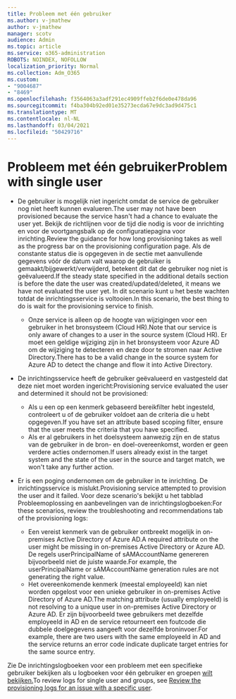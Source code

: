 ```yaml
---
title: Probleem met één gebruiker
ms.author: v-jmathew
author: v-jmathew
manager: scotv
audience: Admin
ms.topic: article
ms.service: o365-administration
ROBOTS: NOINDEX, NOFOLLOW
localization_priority: Normal
ms.collection: Adm_O365
ms.custom:
- "9004687"
- "8469"
ms.openlocfilehash: f3564063a3adf291ec4909ffeb2f6de0e478da96
ms.sourcegitcommit: f4ba304b92ed01e35273ecda67e9dc3ad9d475c1
ms.translationtype: MT
ms.contentlocale: nl-NL
ms.lasthandoff: 03/04/2021
ms.locfileid: "50429716"
---
```

# <a name="problem-with-single-user"></a><span data-ttu-id="fffdd-102">Probleem met één gebruiker</span><span class="sxs-lookup"><span data-stu-id="fffdd-102">Problem with single user</span></span>

- <span data-ttu-id="fffdd-103">De gebruiker is mogelijk niet ingericht omdat de service de gebruiker nog niet heeft kunnen evalueren.</span><span class="sxs-lookup"><span data-stu-id="fffdd-103">The user may not have been provisioned because the service hasn't had a chance to evaluate the user yet.</span></span> <span data-ttu-id="fffdd-104">Bekijk de richtlijnen voor de tijd die nodig is voor de inrichting en voor de voortgangsbalk op de configuratiepagina voor inrichting.</span><span class="sxs-lookup"><span data-stu-id="fffdd-104">Review the guidance for how long provisioning takes as well as the progress bar on the provisioning configuration page.</span></span> <span data-ttu-id="fffdd-105">Als de constante status die is opgegeven in de sectie met aanvullende gegevens vóór de datum valt waarop de gebruiker is gemaakt/bijgewerkt/verwijderd, betekent dit dat de gebruiker nog niet is geëvalueerd.</span><span class="sxs-lookup"><span data-stu-id="fffdd-105">If the steady state specified in the additional details section is before the date the user was created/updated/deleted, it means we have not evaluated the user yet.</span></span> <span data-ttu-id="fffdd-106">In dit scenario kunt u het beste wachten totdat de inrichtingsservice is voltooien.</span><span class="sxs-lookup"><span data-stu-id="fffdd-106">In this scenario, the best thing to do is wait for the provisioning service to finish.</span></span>

  - <span data-ttu-id="fffdd-107">Onze service is alleen op de hoogte van wijzigingen voor een gebruiker in het bronsysteem (Cloud HR).</span><span class="sxs-lookup"><span data-stu-id="fffdd-107">Note that our service is only aware of changes to a user in the source system (Cloud HR).</span></span> <span data-ttu-id="fffdd-108">Er moet een geldige wijziging zijn in het bronsysteem voor Azure AD om de wijziging te detecteren en deze door te stromen naar Active Directory.</span><span class="sxs-lookup"><span data-stu-id="fffdd-108">There has to be a valid change in the source system for Azure AD to detect the change and flow it into Active Directory.</span></span>
- <span data-ttu-id="fffdd-109">De inrichtingsservice heeft de gebruiker geëvalueerd en vastgesteld dat deze niet moet worden ingericht:</span><span class="sxs-lookup"><span data-stu-id="fffdd-109">Provisioning service evaluated the user and determined it should not be provisioned:</span></span>
  - <span data-ttu-id="fffdd-110">Als u een op een kenmerk gebaseerd bereikfilter hebt ingesteld, controleert u of de gebruiker voldoet aan de criteria die u hebt opgegeven.</span><span class="sxs-lookup"><span data-stu-id="fffdd-110">If you have set an attribute based scoping filter, ensure that the user meets the criteria that you have specified.</span></span>
  - <span data-ttu-id="fffdd-111">Als er al gebruikers in het doelsysteem aanwezig zijn en de status van de gebruiker in de bron- en doel-overeenkomst, worden er geen verdere acties ondernomen.</span><span class="sxs-lookup"><span data-stu-id="fffdd-111">If users already exist in the target system and the state of the user in the source and target match, we won't take any further action.</span></span>
- <span data-ttu-id="fffdd-112">Er is een poging ondernomen om de gebruiker in te inrichting. De inrichtingsservice is mislukt.</span><span class="sxs-lookup"><span data-stu-id="fffdd-112">Provisioning service attempted to provision the user and it failed.</span></span> <span data-ttu-id="fffdd-113">Voor deze scenario's bekijkt u het tabblad Probleemoplossing en aanbevelingen van de inrichtingslogboeken:</span><span class="sxs-lookup"><span data-stu-id="fffdd-113">For these scenarios, review the troubleshooting and recommendations tab of the provisioning logs:</span></span>
  - <span data-ttu-id="fffdd-114">Een vereist kenmerk van de gebruiker ontbreekt mogelijk in on-premises Active Directory of Azure AD.</span><span class="sxs-lookup"><span data-stu-id="fffdd-114">A required attribute on the user might be missing in on-premises Active Directory or Azure AD.</span></span> <span data-ttu-id="fffdd-115">De regels userPrincipalName of sAMAccountName genereren bijvoorbeeld niet de juiste waarde.</span><span class="sxs-lookup"><span data-stu-id="fffdd-115">For example, the userPrincipalName or sAMAccountName generation rules are not generating the right value.</span></span>
  - <span data-ttu-id="fffdd-116">Het overeenkomende kenmerk (meestal employeeId) kan niet worden opgelost voor een unieke gebruiker in on-premises Active Directory of Azure AD.</span><span class="sxs-lookup"><span data-stu-id="fffdd-116">The matching attribute (usually employeeId) is not resolving to a unique user in on-premises Active Directory or Azure AD.</span></span> <span data-ttu-id="fffdd-117">Er zijn bijvoorbeeld twee gebruikers met dezelfde employeeId in AD en de service retourneert een foutcode die dubbele doelgegevens aangeeft voor dezelfde broninvoer.</span><span class="sxs-lookup"><span data-stu-id="fffdd-117">For example, there are two users with the same employeeId in AD and the service returns an error code indicate duplicate target entries for the same source entry.</span></span>

<span data-ttu-id="fffdd-118">Zie De inrichtingslogboeken voor een probleem met een specifieke gebruiker bekijken als u logboeken voor één gebruiker en groepen [wilt bekijken.](https://docs.microsoft.com/azure/active-directory/reports-monitoring/concept-provisioning-logs)</span><span class="sxs-lookup"><span data-stu-id="fffdd-118">To review logs for single user and groups, see [Review the provisioning logs for an issue with a specific user](https://docs.microsoft.com/azure/active-directory/reports-monitoring/concept-provisioning-logs).</span></span>

